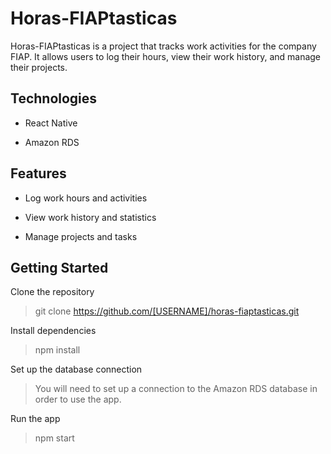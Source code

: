 # Horas-FIAPtasticas

Horas-FIAPtasticas is a project that tracks work activities for the company FIAP. It allows users to log their hours, view their work history, and manage their projects.

## Technologies

- React Native

- Amazon RDS

## Features

- Log work hours and activities

- View work history and statistics

- Manage projects and tasks

## Getting Started

Clone the repository

> git clone https://github.com/[USERNAME]/horas-fiaptasticas.git

Install dependencies

> npm install

Set up the database connection

> You will need to set up a connection to the Amazon RDS database in order to use the app.

Run the app

> npm start